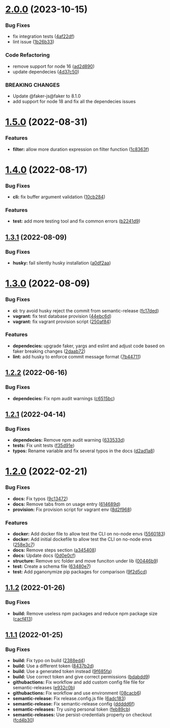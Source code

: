 # [2.0.0](https://github.com/rebelstackio/pgfilter/compare/v1.5.0...v2.0.0) (2023-10-15)


### Bug Fixes

* fix integration tests ([4af22df](https://github.com/rebelstackio/pgfilter/commit/4af22df3155b115891cb313d2f22beb19da2d8ea))
* lint issue ([1b26b33](https://github.com/rebelstackio/pgfilter/commit/1b26b331b35ae520efd43c85de499537309a7b5a))


### Code Refactoring

* remove support for node 16 ([ad2d890](https://github.com/rebelstackio/pgfilter/commit/ad2d8909eb15006a54acf5c4124331ec1c3152d5))
* update dependecies ([4d37c50](https://github.com/rebelstackio/pgfilter/commit/4d37c5092d2ee43fe6aa920c591aa595e2557f52))


### BREAKING CHANGES

* Update @faker-js@faker to 8.1.0
* add support for node 18 and fix all the dependecies issues

# [1.5.0](https://github.com/rebelstackio/pgfilter/compare/v1.4.0...v1.5.0) (2022-08-31)


### Features

* **filter:** allow more duration expression on filter function ([1c8363f](https://github.com/rebelstackio/pgfilter/commit/1c8363f16f18179e698324aacd5730c795962e10))

# [1.4.0](https://github.com/rebelstackio/pgfilter/compare/v1.3.1...v1.4.0) (2022-08-17)


### Bug Fixes

* **cli:** fix buffer argument validation ([10cb284](https://github.com/rebelstackio/pgfilter/commit/10cb284be1d35a1cf56583100d5bded1fde09dcb))


### Features

* **test:** add more testing tool and fix common errors ([b2241d9](https://github.com/rebelstackio/pgfilter/commit/b2241d9358604e86c254bb38abaf9f4009fcbb15))

## [1.3.1](https://github.com/rebelstackio/pgfilter/compare/v1.3.0...v1.3.1) (2022-08-09)


### Bug Fixes

* **husky:** fail silently husky installation ([a0df2aa](https://github.com/rebelstackio/pgfilter/commit/a0df2aaf3fd6c6068210f15f8df7f745c303fe88))

# [1.3.0](https://github.com/rebelstackio/pgfilter/compare/v1.2.2...v1.3.0) (2022-08-09)


### Bug Fixes

* **ci:** try avoid husky reject the commit from semantic-release ([fc17ded](https://github.com/rebelstackio/pgfilter/commit/fc17ded90fc6c29b59f2854a6a4deb0baf5962e0))
* **vagrant:** fix test database provision ([44ebc6d](https://github.com/rebelstackio/pgfilter/commit/44ebc6d7bfe46140b4b27c8710e4d84216932b04))
* **vagrant:** fix vagrant provision script ([250af84](https://github.com/rebelstackio/pgfilter/commit/250af84f80bb0e4a693e35e0b79a8d686639119e))


### Features

* **dependecies:** upgrade faker, yargs and eslint and adjust code based on faker breaking changes ([2daab72](https://github.com/rebelstackio/pgfilter/commit/2daab7281736ab575ccf004011da65d0f4bfd448))
* **lint:** add husky to enforce commit message format ([7b44711](https://github.com/rebelstackio/pgfilter/commit/7b447114181f6fb9928d31b53b1b1f6c3872d0f2))

## [1.2.2](https://github.com/rebelstackio/pgfilter/compare/v1.2.1...v1.2.2) (2022-06-16)


### Bug Fixes

* **dependecies:** Fix npm audit warnings ([c6515bc](https://github.com/rebelstackio/pgfilter/commit/c6515bc3ceea2984edcdcf2181464995660a1501))

## [1.2.1](https://github.com/rebelstackio/pgfilter/compare/v1.2.0...v1.2.1) (2022-04-14)


### Bug Fixes

* **dependecies:** Remove npm audit warning ([633533d](https://github.com/rebelstackio/pgfilter/commit/633533d02c399ed0c0b29313facdaf498884d04e))
* **tests:** Fix unit tests ([f35d91e](https://github.com/rebelstackio/pgfilter/commit/f35d91e8596be16ca97cb14d8bf4c1503e7dfed4))
* **typos:** Rename variable and fix several typos in the docs ([d2ad1a8](https://github.com/rebelstackio/pgfilter/commit/d2ad1a8acd9933e3778c8066952f64b7b7ab1e91))

# [1.2.0](https://github.com/rebelstackio/pgfilter/compare/v1.1.2...v1.2.0) (2022-02-21)


### Bug Fixes

* **docs:** Fix typos ([9c13472](https://github.com/rebelstackio/pgfilter/commit/9c134720820f24bfcdf1ab093c8bb269b3706de6))
* **docs:** Remove tabs from on usage entry ([614689d](https://github.com/rebelstackio/pgfilter/commit/614689dce5402cd5c776d4f8b33b66a25f37082c))
* **provision:** Fix provision script for vagrant env ([8d2f968](https://github.com/rebelstackio/pgfilter/commit/8d2f968e81b66dfcabe26e284271e3b54d197c40))


### Features

* **docker:** Add docker file to allow test the CLI on no-node envs ([5560183](https://github.com/rebelstackio/pgfilter/commit/5560183ea01def413cfa4524233933d506b958cf))
* **docker:** Add initial dockefile to allow test the CLI on no-node envs ([258e3c7](https://github.com/rebelstackio/pgfilter/commit/258e3c7f4e49ca7ae0dc7066f9916808ccf44907))
* **docs:** Remove steps section ([a345408](https://github.com/rebelstackio/pgfilter/commit/a345408bf6f8168a2cb0b8265db27cca6702e9b0))
* **docs:** Update docs ([0d0e0cf](https://github.com/rebelstackio/pgfilter/commit/0d0e0cfd0555f57383f6af04ec3da571fc767e13))
* **structure:** Remove src folder and move funciton under lib ([00446b9](https://github.com/rebelstackio/pgfilter/commit/00446b99b38ae32457527baa5ebf85e3d4b055c6))
* **test:**  Create a schema file ([63480e7](https://github.com/rebelstackio/pgfilter/commit/63480e7e3f0df36ef08598bcceaa5aa346541998))
* **test:** Add pganonymize pip packages for comparison ([9f2d5cd](https://github.com/rebelstackio/pgfilter/commit/9f2d5cd4d89db57289e34731eade56024445f304))

## [1.1.2](https://github.com/rebelstackio/pgfilter/compare/v1.1.1...v1.1.2) (2022-01-26)


### Bug Fixes

* **build:** Remove useless npm packages and reduce npm package size ([cacf413](https://github.com/rebelstackio/pgfilter/commit/cacf41312a8d465e794dc0bb52421fe32568b594))

## [1.1.1](https://github.com/rebelstackio/pgfilter/compare/v1.1.0...v1.1.1) (2022-01-25)


### Bug Fixes

* **build:** Fix typo on build ([2388ed4](https://github.com/rebelstackio/pgfilter/commit/2388ed472576ea610e0e5cde79c3150addf9e7eb))
* **build:** Use a different token ([8437b2d](https://github.com/rebelstackio/pgfilter/commit/8437b2df67634685bb5334140c0793983287a87b))
* **build:** Use a generated token instead ([9f685fa](https://github.com/rebelstackio/pgfilter/commit/9f685fa280c56a2e6fcd25f4b9320d06b0830ab7))
* **build:** Use correct token and give correct permissions ([bdabdd9](https://github.com/rebelstackio/pgfilter/commit/bdabdd98ab3de6b30461f60d0ff5484908ac4d8e))
* **githubactions:** Fix workflow and add custom config file file for semantic-releases ([e932c0b](https://github.com/rebelstackio/pgfilter/commit/e932c0ba3b4b189ea9b4a05d15f13de27a1e27d3))
* **githubactions:** Fix workflow and use environment ([08cacb6](https://github.com/rebelstackio/pgfilter/commit/08cacb6aa9b84f926dc1ceba0335a916be574c32))
* **semantic-release:** Fix release.config.js file ([6adc183](https://github.com/rebelstackio/pgfilter/commit/6adc183540fc192c301ed28f916f39d7629b1dce))
* **semantic-release:** Fix semantic-release config ([ddddd6f](https://github.com/rebelstackio/pgfilter/commit/ddddd6ffb12de83c909dc883ccad2e8007189566))
* **semantic-releases:** Try using personal token ([feb89cb](https://github.com/rebelstackio/pgfilter/commit/feb89cb7b993400b9eb5bc40846d1b9c216d9f44))
* **semantic-releases:** Use persist-credentials property on checkout ([fcd4b30](https://github.com/rebelstackio/pgfilter/commit/fcd4b30ebce1380df3a0e2074077899f85aa41c0))

